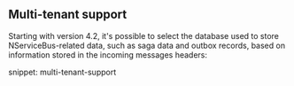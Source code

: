 ## Multi-tenant support

Starting with version 4.2, it's possible to select the database used to store NServiceBus-related data, such as saga data and outbox records, based on information stored in the incoming messages headers:

snippet: multi-tenant-support
